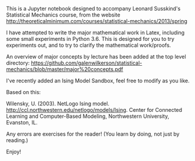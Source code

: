 This is a Jupyter notebook designed to accompany Leonard Susskind's Statistical Mechanics course, 
from the website http://theoreticalminimum.com/courses/statistical-mechanics/2013/spring

I have attempted to write the major mathematical work in Latex, including some small experiments in Python 3.6.
This is designed for you to try experiments out, and to try to clarify the mathematical work/proofs.

An overview of major concepts by lecture has been added at the top level directory:
https://github.com/galenwilkerson/statistical-mechanics/blob/master/major%20concepts.pdf

I've recently added an Ising Model Sandbox, feel free to modify as you like.

Based on this:

Wilensky, U. (2003). NetLogo Ising model. http://ccl.northwestern.edu/netlogo/models/Ising. Center for Connected Learning and Computer-Based Modeling, Northwestern University, Evanston, IL.

Any errors are exercises for the reader!  (You learn by doing, not just by reading.)

Enjoy!
